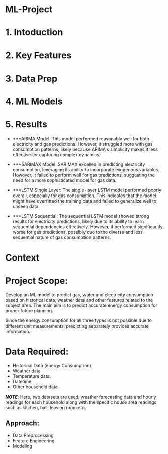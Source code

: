 # ML-Project

# 1. Intoduction

# 2. Key Features

# 3. Data Prep

# 4. ML Models

# 5. Results

- ***ARIMA Model:
This model performed reasonably well for both electricity and gas predictions. However, it struggled more with gas consumption patterns, likely because ARIMA's simplicity makes it less effective for capturing complex dynamics.

- ***SARIMAX Model:
SARIMAX excelled in predicting electricity consumption, leveraging its ability to incorporate exogenous variables. However, it failed to perform well for gas predictions, suggesting the need for a more sophisticated model for gas data.

- ***LSTM Single Layer:
The single-layer LSTM model performed poorly overall, especially for gas consumption. This indicates that the model might have overfitted the training data and failed to generalize well to unseen data.

- ***LSTM Sequential:
The sequential LSTM model showed strong results for electricity predictions, likely due to its ability to learn sequential dependencies effectively. However, it performed significantly worse for gas predictions, possibly due to the diverse and less sequential nature of gas consumption patterns.

# Context

# Project Scope: 

Develop an ML model to predict gas, water and electricity consumption based on historical data, weather data and other features related to the subject area. The main aim is to predict accurate energy consumption for proper future planning. 

Since the energy consumption for all three types is not possible due to different unit measurements, predicting separately provides accurate information. 

# Data Required: 

- Historical Data (energy Consumption)
- Weather data
- Temperature data.
- Datetime
- Other household data

***NOTE***: Here, two datasets are used, weather forecasting data and hourly readings for each household along with the specific house area readings such as kitchen, hall, leaving room etc.

## Approach: 

- Data Preprocessing
- Feature Engineering
- Modeling
